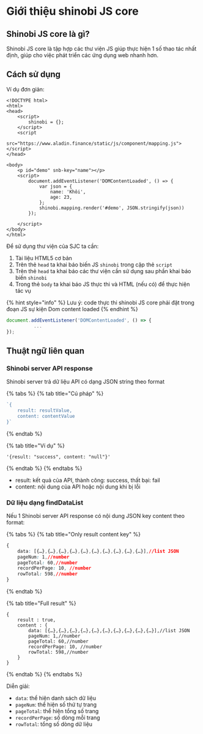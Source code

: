 # Giới thiệu shinobi JS core

## Shinobi JS core là gì?

Shinobi JS core là tập hợp các thư viện JS giúp thực hiện 1 số thao tác nhất định, giúp cho việc phát triển các ứng dụng web nhanh hơn.

## Cách sử dụng

Ví dụ đơn giản:

```markup
<!DOCTYPE html>
<html>
<head>
    <script>
        shinobi = {};
    </script>
    <script
        src="https://www.aladin.finance/static/js/component/mapping.js"></script>
</head>

<body>
    <p id="demo" snb-key="name"></p>
    <script>
        document.addEventListener('DOMContentLoaded', () => {
            var json = {
                name: 'Khôi',
                age: 23,
            };
            shinobi.mapping.render('#demo', JSON.stringify(json))
        });

    </script>
</body>
</html>

```

Để sử dụng thư viện của SJC ta cần:

1. Tài liệu HTML5  cơ bản
2. Trên thẻ `head` ta khai báo biến JS `shinobi` trong cặp thẻ `script`
3. Trên thẻ `head` ta khai báo các thư viện cần sử dụng sau phần khai báo biến `shinobi`
4. Trong thẻ `body` ta khai báo JS thực thi và HTML \(nếu có\) để thực hiện tác vụ

{% hint style="info" %}
Lưu ý: code thực thi shinobi JS core phải đặt trong đoạn JS sự kiện Dom content loaded
{% endhint %}

```javascript
document.addEventListener('DOMContentLoaded', () => {
          ...
});
```

## Thuật ngữ liên quan

### Shinobi server API response

Shinobi server trả dữ liệu API có dạng JSON string theo format 

{% tabs %}
{% tab title="Cú pháp" %}
```javascript
`{
    result: resultValue,
    content: contentValue
}`
```
{% endtab %}

{% tab title="Ví dụ" %}
```
'{result: "success", content: "null"}'
```
{% endtab %}
{% endtabs %}

* result: kết quả của API, thành công: success, thất bại: fail
* content: nội dung của API hoặc nội dung khi bị lỗi

### Dữ liệu dạng findDataList

Nếu 1 Shinobi server API response có nội dung JSON key content theo format:

{% tabs %}
{% tab title="Only result content key" %}
```css
{
    data: [{…},{…},{…},{…},{…},{…},{…},{…},{…},{…}],//list JSON
    pageNum: 1,//number
    pageTotal: 60,//number
    recordPerPage: 10, //number
    rowTotal: 598,//number
}
```
{% endtab %}

{% tab title="Full result" %}
```
{
    result : true,
    content : {
        data: [{…},{…},{…},{…},{…},{…},{…},{…},{…},{…}],//list JSON
        pageNum: 1,//number
        pageTotal: 60,//number
        recordPerPage: 10, //number
        rowTotal: 598,//number
    }    
}
```
{% endtab %}
{% endtabs %}

Diễn giải:

* `data`: thể hiện danh sách dữ liệu
* `pageNum`: thể hiện số thứ tự trang 
* `pageTotal`: thể hiện tổng số trang
* `recordPerPage`: số dòng mỗi trang
* `rowTotal`: tổng số dòng dữ liệu





